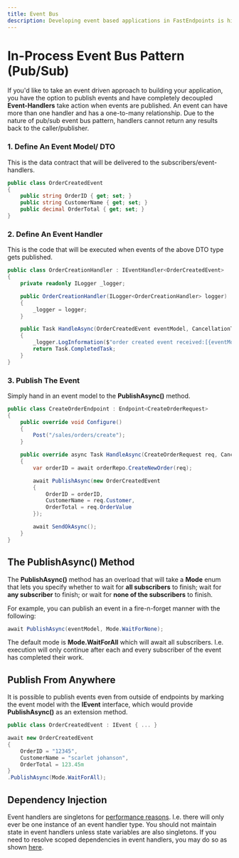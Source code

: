 ```yaml
---
title: Event Bus
description: Developing event based applications in FastEndpoints is highly performant and convenient to use.
---
```


# In-Process Event Bus Pattern (Pub/Sub)

If you'd like to take an event driven approach to building your application, you have the option to publish events and have completely decoupled **Event-Handlers** take action when events are published. An event can have more than one handler and has a one-to-many relationship. Due to the nature of pub/sub event bus pattern, handlers cannot return any results back to the caller/publisher.

### 1. Define An Event Model/ DTO

This is the data contract that will be delivered to the subscribers/event-handlers.

```cs
public class OrderCreatedEvent
{
    public string OrderID { get; set; }
    public string CustomerName { get; set; }
    public decimal OrderTotal { get; set; }
}
```

### 2. Define An Event Handler

This is the code that will be executed when events of the above DTO type gets published.

```cs
public class OrderCreationHandler : IEventHandler<OrderCreatedEvent>
{
    private readonly ILogger _logger;

    public OrderCreationHandler(ILogger<OrderCreationHandler> logger)
    {
        _logger = logger;
    }

    public Task HandleAsync(OrderCreatedEvent eventModel, CancellationToken ct)
    {
        _logger.LogInformation($"order created event received:[{eventModel.OrderID}]");
        return Task.CompletedTask;
    }
}
```

### 3. Publish The Event

Simply hand in an event model to the **PublishAsync()** method.

```cs
public class CreateOrderEndpoint : Endpoint<CreateOrderRequest>
{
    public override void Configure()
    {
        Post("/sales/orders/create");
    }

    public override async Task HandleAsync(CreateOrderRequest req, CancellationToken ct)
    {
        var orderID = await orderRepo.CreateNewOrder(req);

        await PublishAsync(new OrderCreatedEvent
        {
            OrderID = orderID,
            CustomerName = req.Customer,
            OrderTotal = req.OrderValue
        });

        await SendOkAsync();
    }
}
```

## The PublishAsync() Method

The **PublishAsync()** method has an overload that will take a **Mode** enum that lets you specify whether to wait for **all subscribers** to finish; wait for **any subscriber** to finish; or wait for **none of the subscribers** to finish.

For example, you can publish an event in a fire-n-forget manner with the following:

```cs
await PublishAsync(eventModel, Mode.WaitForNone);
```

The default mode is **Mode.WaitForAll** which will await all subscribers. I.e. execution will only continue after each and every subscriber of the event has completed their work.

## Publish From Anywhere

It is possible to publish events even from outside of endpoints by marking the event model with the **IEvent** interface, which would provide **PublishAsync()** as an extension method.
```cs
public class OrderCreatedEvent : IEvent { ... }
```
```cs
await new OrderCreatedEvent
{
    OrderID = "12345",
    CustomerName = "scarlet johanson",
    OrderTotal = 123.45m
}
.PublishAsync(Mode.WaitForAll);
```

## Dependency Injection
Event handlers are singletons for [performance reasons](/benchmarks). I.e. there will only ever be one instance of an event handler type. You should not maintain state in event handlers unless state variables are also singletons. If you need to resolve scoped dependencies in event handlers, you may do so as shown [here](dependency-injection#event-handler-dependencies).